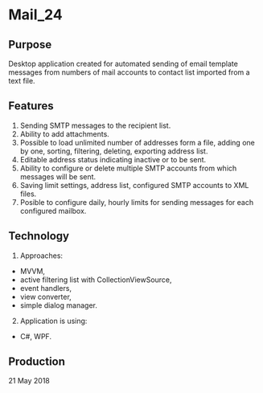 # Mail_24

## Purpose

Desktop application created for automated sending of email template messages from numbers of mail accounts to contact list imported from a text file.

## Features

1. Sending SMTP messages to the recipient list.
2. Ability to add attachments.
3. Possible to load unlimited number of addresses form a file, adding one by one, sorting, filtering, deleting, exporting address list.
4. Editable address status indicating inactive or to be sent.
5. Ability to configure or delete multiple SMTP accounts from which messages will be sent.
6. Saving limit settings, address list, configured SMTP accounts to XML files.
7. Posible to configure daily, hourly limits for sending messages for each configured mailbox.

## Technology

1. Approaches:
  - MVVM,
  - active filtering list with CollectionViewSource,
  - event handlers,
  - view converter,
  - simple dialog manager.
  
2. Application is using:
  - C#, WPF.

## Production

21 May 2018

